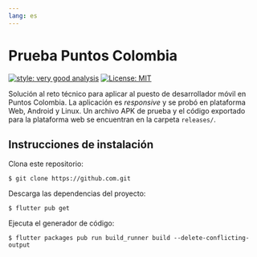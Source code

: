 ```yaml
---
lang: es
---
```

# Prueba Puntos Colombia

[![style: very good analysis](https://img.shields.io/badge/style-very_good_analysis-B22C89.svg)](https://pub.dev/packages/very_good_analysis)
[![License: MIT](https://img.shields.io/badge/License-MIT-yellow.svg)](https://opensource.org/licenses/MIT)


Solución al reto técnico para aplicar al puesto de desarrollador móvil en Puntos Colombia. La aplicación es *responsive* y se probó en plataforma Web, Android y Linux. Un archivo APK de prueba y el código exportado para la plataforma web se encuentran en la carpeta `releases/`.


## Instrucciones de instalación

Clona este repositorio:

```
$ git clone https://github.com.git
```

Descarga las dependencias del proyecto:

```
$ flutter pub get
```

Ejecuta el generador de código:

```
$ flutter packages pub run build_runner build --delete-conflicting-output
```

